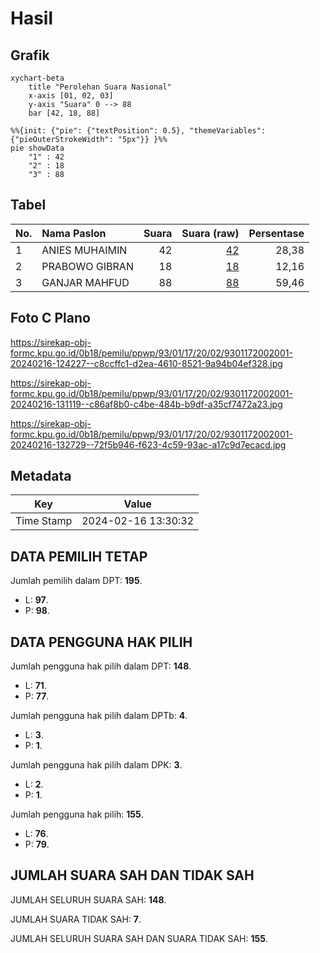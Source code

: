 # Hasil

## Grafik

```mermaid
xychart-beta
    title "Perolehan Suara Nasional"
    x-axis [01, 02, 03]
    y-axis "Suara" 0 --> 88
    bar [42, 18, 88]
```

```mermaid
%%{init: {"pie": {"textPosition": 0.5}, "themeVariables": {"pieOuterStrokeWidth": "5px"}} }%%
pie showData
    "1" : 42
    "2" : 18
    "3" : 88
```

## Tabel

| No. | Nama Paslon    | Suara | Suara (raw) | Persentase |
|:--- |:-------------- | -----:| -----------:| ----------:|
| 1   | ANIES MUHAIMIN | 42    | [42][p-1]   | 28,38      |
| 2   | PRABOWO GIBRAN | 18    | [18][p-2]   | 12,16      |
| 3   | GANJAR MAHFUD  | 88    | [88][p-3]   | 59,46      |


[p-1]: https://github.com/gigit-pemilu/pemilu-2024/blob/main/pilpres/hitung-suara/sub/93-papua-selatan/sub/01-merauke/sub/17-kaptel/sub/2002-kaptel/sub/001-tps/sub/paslon-1.txt
[p-2]: https://github.com/gigit-pemilu/pemilu-2024/blob/main/pilpres/hitung-suara/sub/93-papua-selatan/sub/01-merauke/sub/17-kaptel/sub/2002-kaptel/sub/001-tps/sub/paslon-2.txt
[p-3]: https://github.com/gigit-pemilu/pemilu-2024/blob/main/pilpres/hitung-suara/sub/93-papua-selatan/sub/01-merauke/sub/17-kaptel/sub/2002-kaptel/sub/001-tps/sub/paslon-3.txt

## Foto C Plano

https://sirekap-obj-formc.kpu.go.id/0b18/pemilu/ppwp/93/01/17/20/02/9301172002001-20240216-124227--c8ccffc1-d2ea-4610-8521-9a94b04ef328.jpg

https://sirekap-obj-formc.kpu.go.id/0b18/pemilu/ppwp/93/01/17/20/02/9301172002001-20240216-131119--c86af8b0-c4be-484b-b9df-a35cf7472a23.jpg

https://sirekap-obj-formc.kpu.go.id/0b18/pemilu/ppwp/93/01/17/20/02/9301172002001-20240216-132729--72f5b946-f623-4c59-93ac-a17c9d7ecacd.jpg


## Metadata

| Key        | Value               |
| ---------- | ------------------- |
| Time Stamp | 2024-02-16 13:30:32 |


## DATA PEMILIH TETAP

Jumlah pemilih dalam DPT: **195**.
 * L: **97**.
 * P: **98**.

## DATA PENGGUNA HAK PILIH

Jumlah pengguna hak pilih dalam DPT: **148**.
 * L: **71**.
 * P: **77**.

Jumlah pengguna hak pilih dalam DPTb: **4**.
 * L: **3**.
 * P: **1**.

Jumlah pengguna hak pilih dalam DPK: **3**.
 * L: **2**.
 * P: **1**.

Jumlah pengguna hak pilih: **155**.
 * L: **76**.
 * P: **79**.

## JUMLAH SUARA SAH DAN TIDAK SAH

JUMLAH SELURUH SUARA SAH: **148**.

JUMLAH SUARA TIDAK SAH: **7**.

JUMLAH SELURUH SUARA SAH DAN SUARA TIDAK SAH: **155**.


